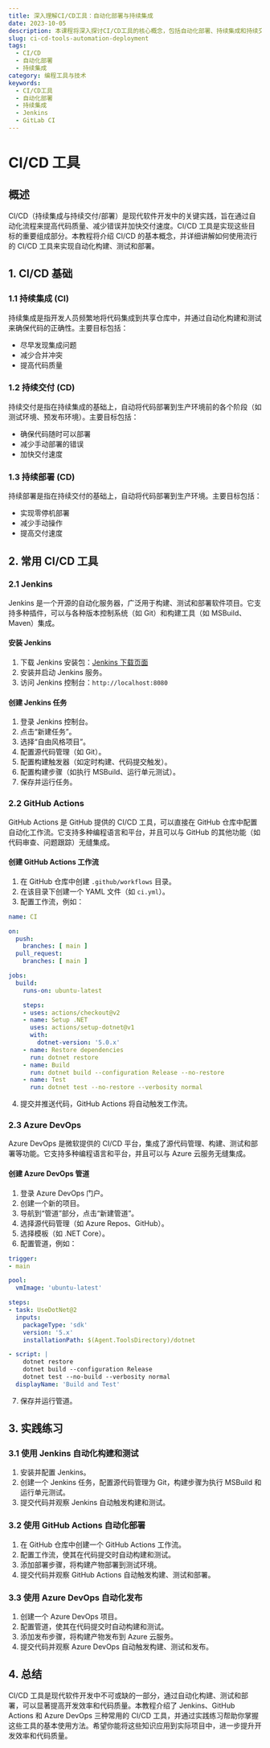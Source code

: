 ```yaml
---
title: 深入理解CI/CD工具：自动化部署与持续集成
date: 2023-10-05
description: 本课程将深入探讨CI/CD工具的核心概念，包括自动化部署、持续集成和持续交付的最佳实践。学习如何使用Jenkins、GitLab CI等工具来提高开发效率和代码质量。
slug: ci-cd-tools-automation-deployment
tags:
  - CI/CD
  - 自动化部署
  - 持续集成
category: 编程工具与技术
keywords:
  - CI/CD工具
  - 自动化部署
  - 持续集成
  - Jenkins
  - GitLab CI
---
```


# CI/CD 工具

## 概述

CI/CD（持续集成与持续交付/部署）是现代软件开发中的关键实践，旨在通过自动化流程来提高代码质量、减少错误并加快交付速度。CI/CD 工具是实现这些目标的重要组成部分。本教程将介绍 CI/CD 的基本概念，并详细讲解如何使用流行的 CI/CD 工具来实现自动化构建、测试和部署。

## 1. CI/CD 基础

### 1.1 持续集成 (CI)

持续集成是指开发人员频繁地将代码集成到共享仓库中，并通过自动化构建和测试来确保代码的正确性。主要目标包括：

- 尽早发现集成问题
- 减少合并冲突
- 提高代码质量

### 1.2 持续交付 (CD)

持续交付是指在持续集成的基础上，自动将代码部署到生产环境前的各个阶段（如测试环境、预发布环境）。主要目标包括：

- 确保代码随时可以部署
- 减少手动部署的错误
- 加快交付速度

### 1.3 持续部署 (CD)

持续部署是指在持续交付的基础上，自动将代码部署到生产环境。主要目标包括：

- 实现零停机部署
- 减少手动操作
- 提高交付速度

## 2. 常用 CI/CD 工具

### 2.1 Jenkins

Jenkins 是一个开源的自动化服务器，广泛用于构建、测试和部署软件项目。它支持多种插件，可以与各种版本控制系统（如 Git）和构建工具（如 MSBuild、Maven）集成。

#### 安装 Jenkins

1. 下载 Jenkins 安装包：[Jenkins 下载页面](https://www.jenkins.io/download/)
2. 安装并启动 Jenkins 服务。
3. 访问 Jenkins 控制台：`http://localhost:8080`

#### 创建 Jenkins 任务

1. 登录 Jenkins 控制台。
2. 点击“新建任务”。
3. 选择“自由风格项目”。
4. 配置源代码管理（如 Git）。
5. 配置构建触发器（如定时构建、代码提交触发）。
6. 配置构建步骤（如执行 MSBuild、运行单元测试）。
7. 保存并运行任务。

### 2.2 GitHub Actions

GitHub Actions 是 GitHub 提供的 CI/CD 工具，可以直接在 GitHub 仓库中配置自动化工作流。它支持多种编程语言和平台，并且可以与 GitHub 的其他功能（如代码审查、问题跟踪）无缝集成。

#### 创建 GitHub Actions 工作流

1. 在 GitHub 仓库中创建 `.github/workflows` 目录。
2. 在该目录下创建一个 YAML 文件（如 `ci.yml`）。
3. 配置工作流，例如：

```yaml
name: CI

on:
  push:
    branches: [ main ]
  pull_request:
    branches: [ main ]

jobs:
  build:
    runs-on: ubuntu-latest

    steps:
    - uses: actions/checkout@v2
    - name: Setup .NET
      uses: actions/setup-dotnet@v1
      with:
        dotnet-version: '5.0.x'
    - name: Restore dependencies
      run: dotnet restore
    - name: Build
      run: dotnet build --configuration Release --no-restore
    - name: Test
      run: dotnet test --no-restore --verbosity normal
```

4. 提交并推送代码，GitHub Actions 将自动触发工作流。

### 2.3 Azure DevOps

Azure DevOps 是微软提供的 CI/CD 平台，集成了源代码管理、构建、测试和部署等功能。它支持多种编程语言和平台，并且可以与 Azure 云服务无缝集成。

#### 创建 Azure DevOps 管道

1. 登录 Azure DevOps 门户。
2. 创建一个新的项目。
3. 导航到“管道”部分，点击“新建管道”。
4. 选择源代码管理（如 Azure Repos、GitHub）。
5. 选择模板（如 .NET Core）。
6. 配置管道，例如：

```yaml
trigger:
- main

pool:
  vmImage: 'ubuntu-latest'

steps:
- task: UseDotNet@2
  inputs:
    packageType: 'sdk'
    version: '5.x'
    installationPath: $(Agent.ToolsDirectory)/dotnet

- script: |
    dotnet restore
    dotnet build --configuration Release
    dotnet test --no-build --verbosity normal
  displayName: 'Build and Test'
```

7. 保存并运行管道。

## 3. 实践练习

### 3.1 使用 Jenkins 自动化构建和测试

1. 安装并配置 Jenkins。
2. 创建一个 Jenkins 任务，配置源代码管理为 Git，构建步骤为执行 MSBuild 和运行单元测试。
3. 提交代码并观察 Jenkins 自动触发构建和测试。

### 3.2 使用 GitHub Actions 自动化部署

1. 在 GitHub 仓库中创建一个 GitHub Actions 工作流。
2. 配置工作流，使其在代码提交时自动构建和测试。
3. 添加部署步骤，将构建产物部署到测试环境。
4. 提交代码并观察 GitHub Actions 自动触发构建、测试和部署。

### 3.3 使用 Azure DevOps 自动化发布

1. 创建一个 Azure DevOps 项目。
2. 配置管道，使其在代码提交时自动构建和测试。
3. 添加发布步骤，将构建产物发布到 Azure 云服务。
4. 提交代码并观察 Azure DevOps 自动触发构建、测试和发布。

## 4. 总结

CI/CD 工具是现代软件开发中不可或缺的一部分，通过自动化构建、测试和部署，可以显著提高开发效率和代码质量。本教程介绍了 Jenkins、GitHub Actions 和 Azure DevOps 三种常用的 CI/CD 工具，并通过实践练习帮助你掌握这些工具的基本使用方法。希望你能将这些知识应用到实际项目中，进一步提升开发效率和代码质量。